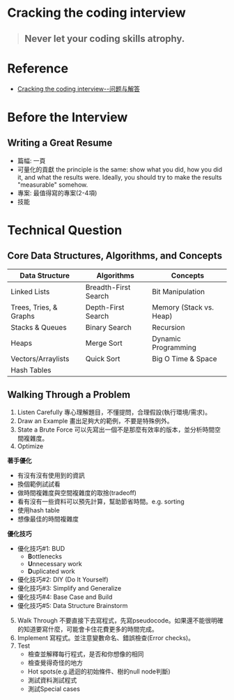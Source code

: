 # Cracking the coding interview

> ## Never let your coding skills atrophy.

# Reference
* [Cracking the coding interview--问题与解答](https://hawstein.com/2013/03/14/ctci-solutions-contents/)

# Before the Interview
## Writing a Great Resume
* 篇幅: 一頁
* 可量化的貢獻
 the principle is the same: show what you did, how you did it, and what the results were. Ideally, you should try to make the results "measurable" somehow. 
* 專案: 最值得寫的專案(2-4項)
* 技能

# Technical Question
## Core Data Structures, Algorithms, and Concepts
|Data Structure|Algorithms|Concepts|
|--|--|--|
|Linked Lists| Breadth-First Search| Bit Manipulation |
|Trees, Tries, & Graphs| Depth-First Search |Memory (Stack vs. Heap) |
|Stacks & Queues |Binary Search |Recursion |
|Heaps |Merge Sort |Dynamic Programming |
|Vectors/Arraylists |Quick Sort |Big O Time & Space |
|Hash Tables|||

## Walking Through a Problem 
1. Listen Carefully
    專心理解題目，不懂提問，合理假設(執行環境/需求)。
2. Draw an Example
    畫出足夠大的範例，不要是特殊例外。
3. State a Brute Force 
    可以先寫出一個不是那麼有效率的版本，並分析時間空間複雜度。
4. Optimize

**著手優化**
- 有沒有沒有使用到的資訊
- 換個範例試試看
- 做時間複雜度與空間複雜度的取捨(tradeoff)
- 看有沒有一些資料可以預先計算，幫助節省時間。e.g. sorting
- 使用hash table
- 想像最佳的時間複雜度

**優化技巧**
* 優化技巧#1: BUD
    - **B**ottlenecks
    - **U**nnecessary work
    - **D**uplicated work   
* 優化技巧#2: DIY (Do It Yourself)
* 優化技巧#3: Simplify and Generalize
* 優化技巧#4: Base Case and Build
* 優化技巧#5: Data Structure Brainstorm 
5. Walk Through
    不要直接下去寫程式，先寫pseudocode。如果還不能很明確的知道要寫什麼，可能會卡住花費更多的時間完成。
6. Implement
    寫程式。並注意變數命名、錯誤檢查(Error checks)。
7. Test
    - 檢查並解釋每行程式，是否和你想像的相同
    - 檢查覺得奇怪的地方
    - Hot spots(e.g.遞迴的初始條件、樹的null node判斷)
    - 測試資料測試程式
    - 測試Special cases